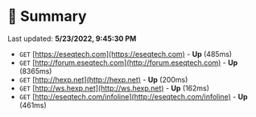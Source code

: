 # 📖 Summary
Last updated: **5/23/2022, 9:45:30 PM**

- `GET` [https://eseqtech.com](https://eseqtech.com) - **Up** (485ms)
- `GET` [http://forum.eseqtech.com](http://forum.eseqtech.com) - **Up** (8365ms)
- `GET` [http://hexp.net](http://hexp.net) - **Up** (200ms)
- `GET` [http://ws.hexp.net](http://ws.hexp.net) - **Up** (162ms)
- `GET` [http://eseqtech.com/infoline](http://eseqtech.com/infoline) - **Up** (461ms)
